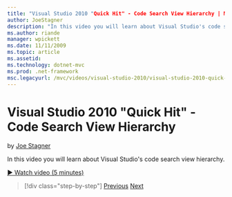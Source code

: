 ```yaml
---
title: "Visual Studio 2010 "Quick Hit" - Code Search View Hierarchy | Microsoft Docs"
author: JoeStagner
description: "In this video you will learn about Visual Studio's code search view hierarchy."
ms.author: riande
manager: wpickett
ms.date: 11/11/2009
ms.topic: article
ms.assetid: 
ms.technology: dotnet-mvc
ms.prod: .net-framework
msc.legacyurl: /mvc/videos/visual-studio-2010/visual-studio-2010-quick-hit-code-search-view-hierarchy
---
```

Visual Studio 2010 "Quick Hit" - Code Search View Hierarchy
====================
by [Joe Stagner](https://github.com/JoeStagner)

In this video you will learn about Visual Studio's code search view hierarchy.

[&#9654; Watch video (5 minutes)](https://channel9.msdn.com/Blogs/ASP-NET-Site-Videos/visual-studio-2010-quick-hit-code-search-view-hierarchy)

>[!div class="step-by-step"] [Previous](visual-studio-2010-quick-hit-code-optimized-profile.md) [Next](visual-studio-2010-quick-hit-intellisense-smart-lists.md)